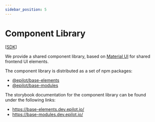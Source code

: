 ```yaml
---
sidebar_position: 5
---
```


# Component Library

[[SDK](https://www.npmjs.com/package/@epilot/base-elements)]

We provide a shared component library, based on [Material UI](https://mui.com/) for shared frontend UI elements.

The component library is distributed as a set of npm packages:

- [@epilot/base-elements](https://www.npmjs.com/package/@epilot/base-elements)
- [@epilot/base-modules](https://www.npmjs.com/package/@epilot/base-modules)

The storybook documentation for the component library can be found under the following links:

- https://base-elements.dev.epilot.io/
- https://base-modules.dev.epilot.io/


